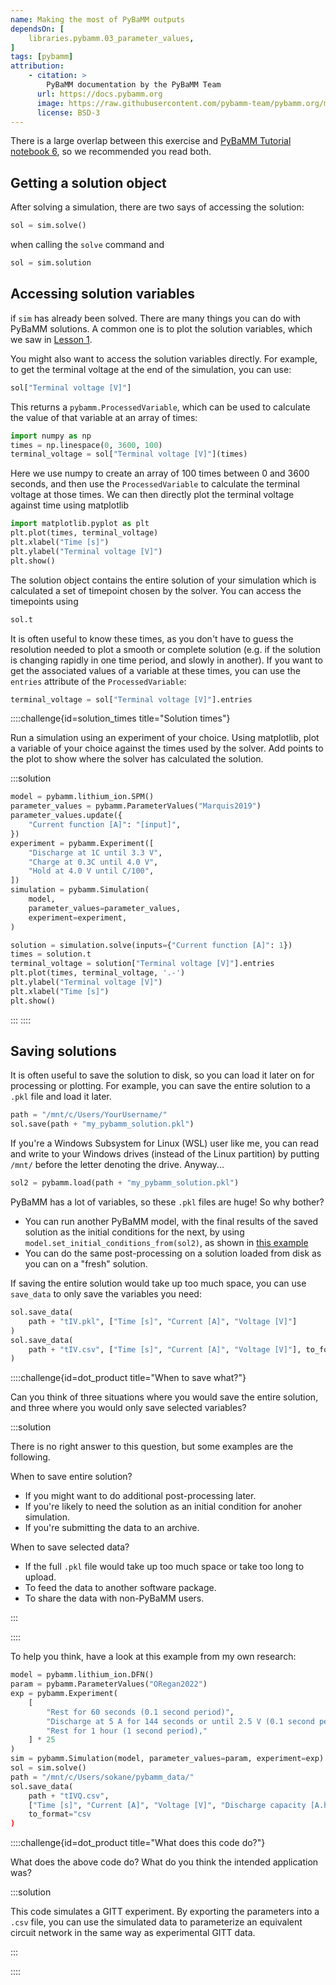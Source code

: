 ```yaml
---
name: Making the most of PyBaMM outputs
dependsOn: [
    libraries.pybamm.03_parameter_values,
]
tags: [pybamm]
attribution: 
    - citation: >
        PyBaMM documentation by the PyBaMM Team
      url: https://docs.pybamm.org
      image: https://raw.githubusercontent.com/pybamm-team/pybamm.org/main/static/images/pybamm_logo.svg
      license: BSD-3
---
```


There is a large overlap between this exercise and [PyBaMM Tutorial notebook 6](https://docs.pybamm.org/en/latest/source/examples/notebooks/getting_started/tutorial-6-managing-simulation-outputs.html), so we recommended you read both.

## Getting a solution object

After solving a simulation, there are two says of accessing the solution:

```python
sol = sim.solve()
```

when calling the `solve` command and

```python
sol = sim.solution
```

## Accessing solution variables

if `sim` has already been solved. There are many things you can do with PyBaMM solutions. A common one is to plot the solution variables, which we saw in [Lesson 1](./01_running_pybamm).

You might also want to access the solution variables directly. For example, to get the terminal voltage at the end of the simulation, you can use:

```python
sol["Terminal voltage [V]"]
```

This returns a `pybamm.ProcessedVariable`, which can be used to calculate the value of that variable at an array of times:

```python
import numpy as np
times = np.linespace(0, 3600, 100)
terminal_voltage = sol["Terminal voltage [V]"](times)
```

Here we use numpy to create an array of 100 times between 0 and 3600 seconds,
and then use the `ProcessedVariable` to calculate the terminal voltage at those
times. We can then directly plot the terminal voltage against time using
matplotlib

```python
import matplotlib.pyplot as plt
plt.plot(times, terminal_voltage)
plt.xlabel("Time [s]")
plt.ylabel("Terminal voltage [V]")
plt.show()
```

The solution object contains the entire solution of your simulation which is calculated a set of timepoint chosen by the solver. You can access the timepoints using

```python
sol.t
```

It is often useful to know these times, as you don't have to guess the
resolution needed to plot a smooth or complete solution (e.g. if the solution is
changing rapidly in one time period, and slowly in another). If you want to get
the associated values of a variable at these times, you can use the `entries`
attribute of the `ProcessedVariable`:

```python
terminal_voltage = sol["Terminal voltage [V]"].entries
```

::::challenge{id=solution_times title="Solution times"}

Run a simulation using an experiment of your choice. Using matplotlib, plot a
variable of your choice against the times used by the solver. Add points to the
plot to show where the solver has calculated the solution.

:::solution

```python
model = pybamm.lithium_ion.SPM()
parameter_values = pybamm.ParameterValues("Marquis2019")
parameter_values.update({
    "Current function [A]": "[input]",
})
experiment = pybamm.Experiment([
    "Discharge at 1C until 3.3 V",
    "Charge at 0.3C until 4.0 V",
    "Hold at 4.0 V until C/100",
])
simulation = pybamm.Simulation(
    model, 
    parameter_values=parameter_values,
    experiment=experiment,
)

solution = simulation.solve(inputs={"Current function [A]": 1})
times = solution.t
terminal_voltage = solution["Terminal voltage [V]"].entries
plt.plot(times, terminal_voltage, '.-')
plt.ylabel("Terminal voltage [V]")
plt.xlabel("Time [s]")
plt.show()
```

:::
::::

## Saving solutions

It is often useful to save the solution to disk, so you can load it later on for
processing or plotting. For example, you can save the entire solution to a
`.pkl` file and load it later.

```python
path = "/mnt/c/Users/YourUsername/"
sol.save(path + "my_pybamm_solution.pkl")
```

If you're a Windows Subsystem for Linux (WSL) user like me, you can read and write to your Windows drives (instead of the Linux partition) by putting `/mnt/` before the letter denoting the drive. Anyway...

```python
sol2 = pybamm.load(path + "my_pybamm_solution.pkl")
```

PyBaMM has a lot of variables, so these `.pkl` files are huge! So why bother?
* You can run another PyBaMM model, with the final results of the saved solution as the initial conditions for the next, by using `model.set_initial_conditions_from(sol2)`, as shown in [this example](https://docs.pybamm.org/en/latest/source/examples/notebooks/initialize-model-with-solution.html)
* You can do the same post-processing on a solution loaded from disk as you can on a "fresh" solution.

If saving the entire solution would take up too much space, you can use `save_data` to only save the variables you need:

```python
sol.save_data(
    path + "tIV.pkl", ["Time [s]", "Current [A]", "Voltage [V]"]
)
sol.save_data(
    path + "tIV.csv", ["Time [s]", "Current [A]", "Voltage [V]"], to_format="csv"
)
```

::::challenge{id=dot_product title="When to save what?"}

Can you think of three situations where you would save the entire solution, and three where you would only save selected variables?

:::solution

There is no right answer to this question, but some examples are the following.

When to save entire solution?
* If you might want to do additional post-processing later.
* If you're likely to need the solution as an initial condition for anoher simulation.
* If you're submitting the data to an archive.

When to save selected data?
* If the full `.pkl` file would take up too much space or take too long to upload.
* To feed the data to another software package.
* To share the data with non-PyBaMM users.

:::

::::

To help you think, have a look at this example from my own research:

```python
model = pybamm.lithium_ion.DFN()
param = pybamm.ParameterValues("ORegan2022")
exp = pybamm.Experiment(
    [
        "Rest for 60 seconds (0.1 second period)",
        "Discharge at 5 A for 144 seconds or until 2.5 V (0.1 second period)",
        "Rest for 1 hour (1 second period),"
    ] * 25
)
sim = pybamm.Simulation(model, parameter_values=param, experiment=exp)
sol = sim.solve()
path = "/mnt/c/Users/sokane/pybamm_data/"
sol.save_data(
    path + "tIVQ.csv",
    ["Time [s]", "Current [A]", "Voltage [V]", "Discharge capacity [A.h]"],
    to_format="csv
)
```

::::challenge{id=dot_product title="What does this code do?"}

What does the above code do? What do you think the intended application was?

:::solution

This code simulates a GITT experiment. By exporting the parameters into a `.csv` file, you can use the simulated data to parameterize an equivalent circuit network in the same way as experimental GITT data. 

:::

::::

## 